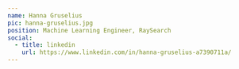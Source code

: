 ```yaml
---
name: Hanna Gruselius
pic: hanna-gruselius.jpg
position: Machine Learning Engineer, RaySearch
social:
  - title: linkedin
    url: https://www.linkedin.com/in/hanna-gruselius-a7390711a/
---
```


